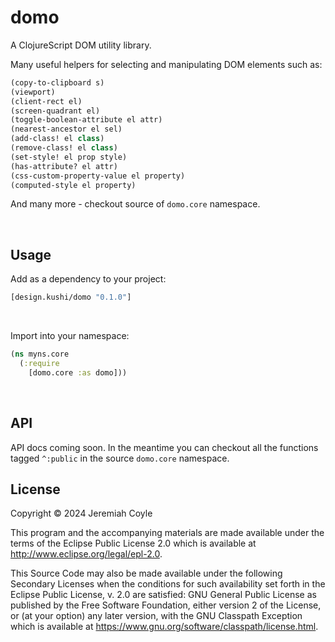 # domo

A ClojureScript DOM utility library.

Many useful helpers for selecting and manipulating DOM elements such as:

```Clojure
(copy-to-clipboard s)
(viewport)
(client-rect el)
(screen-quadrant el)
(toggle-boolean-attribute el attr)
(nearest-ancestor el sel)
(add-class! el class)
(remove-class! el class)
(set-style! el prop style)
(has-attribute? el attr)
(css-custom-property-value el property)
(computed-style el property)
```
And many more - checkout source of `domo.core` namespace. 

<br>

## Usage
Add as a dependency to your project:

```clojure
[design.kushi/domo "0.1.0"]
```
<br>

Import into your namespace:

```clojure
(ns myns.core
  (:require
    [domo.core :as domo]))
```
<br>

## API
API docs coming soon. In the meantime you can checkout all the functions tagged `^:public` in the source `domo.core` namespace. 

## License

Copyright © 2024 Jeremiah Coyle

This program and the accompanying materials are made available under the
terms of the Eclipse Public License 2.0 which is available at
http://www.eclipse.org/legal/epl-2.0.

This Source Code may also be made available under the following Secondary
Licenses when the conditions for such availability set forth in the Eclipse
Public License, v. 2.0 are satisfied: GNU General Public License as published by
the Free Software Foundation, either version 2 of the License, or (at your
option) any later version, with the GNU Classpath Exception which is available
at https://www.gnu.org/software/classpath/license.html.
